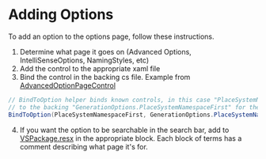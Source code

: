 # Adding Options

To add an option to the options page, follow these instructions.

1. Determine what page it goes on (Advanced Options, IntelliSenseOptions, NamingStyles, etc)
2. Add the control to the appropriate xaml file
3. Bind the control in the backing cs file. Example from [AdvancedOptionPageControl](https://github.com/dotnet/roslyn/blob/591e899025f1d4cf9bbb6e9af3ef82506b46f501/src/VisualStudio/CSharp/Impl/Options/AdvancedOptionPageControl.xaml.cs#L43)
```csharp
// BindToOption helper binds known controls, in this case "PlaceSystemNamespaceFirst"
// to the backing "GenerationOptions.PlaceSystemNamespaceFirst" for the language "CSharp"
BindToOption(PlaceSystemNamespaceFirst, GenerationOptions.PlaceSystemNamespaceFirst, LanguageNames.CSharp);
```
4. If you want the option to be searchable in the search bar, add to [VSPackage.resx](https://github.com/dotnet/roslyn/blob/591e899025f1d4cf9bbb6e9af3ef82506b46f501/src/VisualStudio/CSharp/Impl/VSPackage.resx) in the appropriate block. Each block of terms has a comment describing what page it's for.
